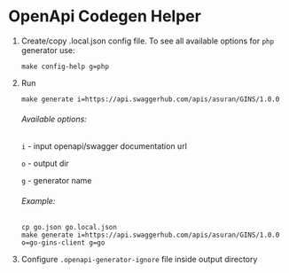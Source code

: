 # OpenApi Codegen Helper

1. Create/copy .local.json config file. To see all available options for `php` generator use: 

    ```shell script
    make config-help g=php
    ```

2. Run

    ```shell script
    make generate i=https://api.swaggerhub.com/apis/asuran/GINS/1.0.0
    ```

    ###### Available options:
    
    `i` - input openapi/swagger documentation url
    
    `o` - output dir
    
    `g` - generator name

    ###### Example:
    
    ```shell script
    cp go.json go.local.json
    make generate i=https://api.swaggerhub.com/apis/asuran/GINS/1.0.0 o=go-gins-client g=go
    ```

3. Configure `.openapi-generator-ignore` file inside output directory
